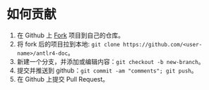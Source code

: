 # 如何贡献

1. 在 Github 上 [Fork](https://github.com/daichangya/antlr4-doc/fork) 项目到自己的仓库。
2. 将 fork 后的项目拉到本地: `git clone https://github.com/<user-name>/antlr4-doc`。
3. 新建一个分支，并添加或编辑内容：`git checkout -b new-branch`。
4. 提交并推送到 github：`git commit -am "comments"; git push`。
5. 在 Github 上提交 Pull Request。
